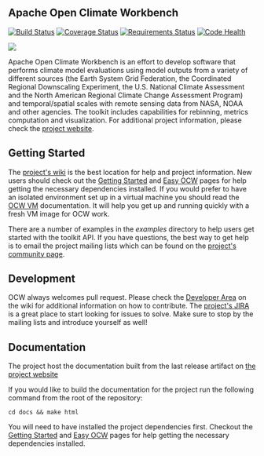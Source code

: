 ## Apache Open Climate Workbench
[![Build Status](https://travis-ci.org/apache/climate.svg?branch=master)](https://travis-ci.org/apache/climate)
[![Coverage Status](https://coveralls.io/repos/github/apache/climate/badge.svg?branch=master)](https://coveralls.io/github/apache/climate?branch=master)
[![Requirements Status](https://requires.io/github/apache/climate/requirements.svg?branch=master)](https://requires.io/github/apache/climate/requirements/?branch=master)
[![Code Health](https://landscape.io/github/apache/climate/master/landscape.svg?style=flat-square)](https://landscape.io/github/apache/climate/master)

![](https://svn.apache.org/repos/asf/climate/site/trunk/content/images/ocw-logo-variant-sm-01-01-new.png)

Apache Open Climate Workbench is an effort to develop software that performs climate model evaluations using model outputs from a variety of different sources (the Earth System Grid Federation, the Coordinated Regional Downscaling Experiment, the U.S. National Climate Assessment and the North American Regional Climate Change Assessment Program) and temporal/spatial scales with remote sensing data from NASA, NOAA and other agencies. The toolkit includes capabilities for rebinning, metrics computation and visualization. For additional project information, please check the [project website](http://climate.apache.org/).

## Getting Started

The [project's wiki](https://cwiki.apache.org/confluence/display/CLIMATE/Home) is the best location for help and project information. New users should check out the [Getting Started](https://cwiki.apache.org/confluence/display/CLIMATE/Getting+Started) and [Easy OCW](https://cwiki.apache.org/confluence/display/CLIMATE/Easy-OCW+-+A+Guide+to+Simplifying+OCW+Installation) pages for help getting the necessary dependencies installed. If you would prefer to have an isolated environment set up in a virtual machine you should read the [OCW VM](https://cwiki.apache.org/confluence/display/CLIMATE/OCW+VM+-+A+Self+Contained+OCW+Environment) documentation. It will help you get up and running quickly with a fresh VM image for OCW work.

There are a number of examples in the *examples* directory to help users get started with the toolkit API. If you have questions, the best way to get help is to email the project mailing lists which can be found on the [project's community page](http://climate.apache.org/community/mailing-lists.html).

## Development

OCW always welcomes pull request. Please check the [Developer Area](https://cwiki.apache.org/confluence/display/CLIMATE/Developer+Area) on the wiki for additional information on how to contribute. The [project's JIRA](https://issues.apache.org/jira/browse/CLIMATE) is a great place to start looking for issues to solve. Make sure to stop by the mailing lists and introduce yourself as well!

## Documentation

The project host the documentation built from the last release artifact on [the project website](https://climate.apache.org/api/index.html)

If you would like to build the documentation for the project run the following command from the root of the repository:

```
cd docs && make html
```

You will need to have installed the project dependencies first. Checkout the [Getting Started](https://cwiki.apache.org/confluence/display/CLIMATE/Getting+Started) and [Easy OCW](https://cwiki.apache.org/confluence/display/CLIMATE/Easy-OCW+-+A+Guide+to+Simplifying+OCW+Installation) pages for help getting the necessary dependencies installed.
